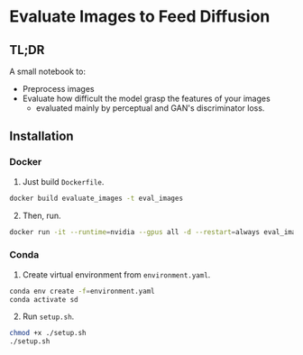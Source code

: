 # Evaluate Images to Feed Diffusion

## TL;DR

A small notebook to:

- Preprocess images
- Evaluate how difficult the model grasp the features of your images
    - evaluated mainly by perceptual and GAN's discriminator loss.

## Installation

### Docker

1. Just build `Dockerfile`.

```bash
docker build evaluate_images -t eval_images
```

2. Then, run.

```bash
docker run -it --runtime=nvidia --gpus all -d --restart=always eval_images:latest bash
```

### Conda

1. Create virtual environment from `environment.yaml`.

```bash
conda env create -f=environment.yaml
conda activate sd
```

2. Run `setup.sh`.

```bash
chmod +x ./setup.sh
./setup.sh
```
